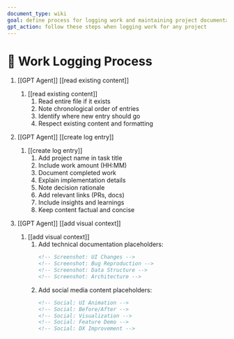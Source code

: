 ```yaml
---
document_type: wiki
goal: define process for logging work and maintaining project documentation
gpt_action: follow these steps when logging work for any project
---
```


# 🎯 Work Logging Process

1. [[GPT Agent]] [[read existing content]]
   1. [[read existing content]]
      1. Read entire file if it exists
      2. Note chronological order of entries
      3. Identify where new entry should go
      4. Respect existing content and formatting

2. [[GPT Agent]] [[create log entry]]
   1. [[create log entry]]
      1. Add project name in task title
      2. Include work amount (HH:MM)
      3. Document completed work
      4. Explain implementation details
      5. Note decision rationale
      6. Add relevant links (PRs, docs)
      7. Include insights and learnings
      8. Keep content factual and concise

3. [[GPT Agent]] [[add visual context]]
   1. [[add visual context]]
      1. Add technical documentation placeholders:
         ```markdown
         <!-- Screenshot: UI Changes -->
         <!-- Screenshot: Bug Reproduction -->
         <!-- Screenshot: Data Structure -->
         <!-- Screenshot: Architecture -->
         ```
      2. Add social media content placeholders:
         ```markdown
         <!-- Social: UI Animation -->
         <!-- Social: Before/After -->
         <!-- Social: Visualization -->
         <!-- Social: Feature Demo -->
         <!-- Social: DX Improvement -->
         ```
